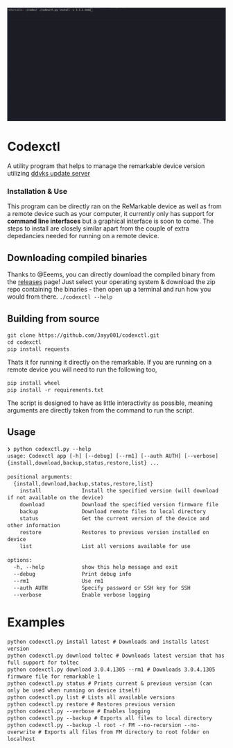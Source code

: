 <p align="center">
<img src="media/demoLocal.gif">

# Codexctl
A utility program that helps to manage the remarkable device version utilizing [ddvks update server](https://github.com/ddvk/remarkable-update) 

### Installation & Use

This program can be directly ran on the ReMarkable device as well as from a remote device such as your computer, it currently only has support for **command line interfaces** but a graphical interface is soon to come. The steps to install are closely similar apart from the couple of extra depedancies needed for running on a remote device. 

## Downloading compiled binaries
Thanks to @Eeems, you can directly download the compiled binary from the [releases](https://github.com/Jayy001/codexctl/releases/) page! Just select your operating system & download the zip repo containing the binaries - then open up a terminal and run how you would from there. `./codexctl --help` 

## Building from source

```
git clone https://github.com/Jayy001/codexctl.git
cd codexctl
pip install requests
```

Thats it for running it directly on the remarkable. If you are running on a remote device you will need to run the following too,

```
pip install wheel
pip install -r requirements.txt
```


The script is designed to have as little interactivity as possible, meaning arguments are directly taken from the command to run the script. 

## Usage 

```
❯ python codexctl.py --help
usage: Codexctl app [-h] [--debug] [--rm1] [--auth AUTH] [--verbose] {install,download,backup,status,restore,list} ...

positional arguments:
  {install,download,backup,status,restore,list}
    install             Install the specified version (will download if not available on the device)
    download            Download the specified version firmware file
    backup              Download remote files to local directory
    status              Get the current version of the device and other information
    restore             Restores to previous version installed on device
    list                List all versions available for use

options:
  -h, --help            show this help message and exit
  --debug               Print debug info
  --rm1                 Use rm1
  --auth AUTH           Specify password or SSH key for SSH
  --verbose             Enable verbose logging
```

# Examples
```
python codexctl.py install latest # Downloads and installs latest version
python codexctl.py download toltec # Downloads latest version that has full support for toltec
python codexctl.py download 3.0.4.1305 --rm1 # Downloads 3.0.4.1305 firmware file for remarkable 1
python codexctl.py status # Prints current & previous version (can only be used when running on device itself)
python codexctl.py list # Lists all available versions 
python codexctl.py restore # Restores previous version
python codexctl.py --verbose # Enables logging
python codexctl.py --backup # Exports all files to local directory
python codexctl.py --backup -l root -r FM --no-recursion --no-overwrite # Exports all files from FM directory to root folder on localhost
```
